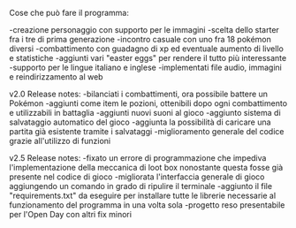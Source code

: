 Cose che può fare il programma:

-creazione personaggio con supporto per le immagini
-scelta dello starter fra i tre di prima generazione
-incontro casuale con uno fra 18 pokémon diversi
-combattimento con guadagno di xp ed eventuale aumento di livello e statistiche
-aggiunti vari "easter eggs" per rendere il tutto più interessante
-supporto per le lingue italiano e inglese
-implementati file audio, immagini e reindirizzamento al web

v2.0 Release notes:
-bilanciati i combattimenti, ora possibile battere un Pokémon
-aggiunti come item le pozioni, ottenibili dopo ogni combattimento e utilizzabili in battaglia
-aggiunti nuovi suoni al gioco
-aggiunto sistema di salvataggio automatico del gioco
-aggiunta la possibilità di caricare una partita già esistente tramite i salvataggi
-miglioramento generale del codice grazie all'utilizzo di funzioni

v2.5 Release notes:
-fixato un errore di programmazione che impediva l'implementazione della meccanica di loot box nonostante questa fosse già presente nel codice di gioco
-migliorata l'interfaccia generale di gioco aggiungendo un comando in grado di ripulire il terminale
-aggiunto il file "requirements.txt" da eseguire per installare tutte le librerie necessarie al funzionamento del programma in una volta sola
-progetto reso presentabile per l'Open Day con altri fix minori
